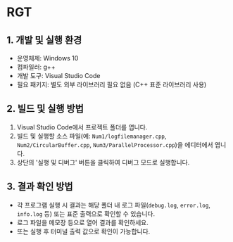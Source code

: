 # RGT

## 1. 개발 및 실행 환경

- 운영체제: Windows 10
- 컴파일러: g++
- 개발 도구: Visual Studio Code
- 필요 패키지: 별도 외부 라이브러리 필요 없음 (C++ 표준 라이브러리 사용)

## 2. 빌드 및 실행 방법

1. Visual Studio Code에서 프로젝트 폴더를 엽니다.
2. 빌드 및 실행할 소스 파일(예: `Num1/logfilemanager.cpp`, `Num2/CircularBuffer.cpp`, `Num3/ParallelProcessor.cpp`)을 에디터에서 엽니다.
3. 상단의 '실행 및 디버그' 버튼을 클릭하여 디버그 모드로 실행합니다.

## 3. 결과 확인 방법

- 각 프로그램 실행 시 결과는 해당 폴더 내 로그 파일(`debug.log`, `error.log`, `info.log` 등) 또는 표준 출력으로 확인할 수 있습니다.
- 로그 파일을 메모장 등으로 열어 결과를 확인하세요.
- 또는 실행 후 터미널 출력 값으로 확인이 가능합니다.
